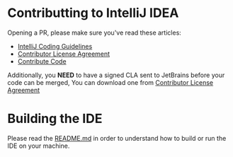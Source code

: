 Contributting to IntelliJ IDEA
===

Opening a PR, please make sure you've read these articles:
- [IntelliJ Coding Guidelines](http://www.jetbrains.org/display/IJOS/IntelliJ+Coding+Guidelines)
- [Contributor License Agreement](http://www.jetbrains.org/display/IJOS/Contributor+Agreement)
- [Contribute Code](http://www.jetbrains.org/display/IJOS/Contribute#Contribute-ContributeCode)

Additionally, you **NEED** to have a signed CLA sent to JetBrains before your
code can be merged, You can download one from [Contributor License Agreement](http://www.jetbrains.org/display/IJOS/Contributor+Agreement)

Building the IDE
==

Please read the [README.md](README.md) in order to understand how to build or
run the IDE on your machine.

